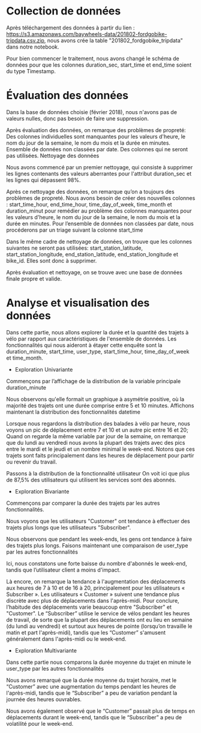 # Collection de données

Après téléchargement des données à partir du lien : https://s3.amazonaws.com/baywheels-data/201802-fordgobike-tripdata.csv.zip, nous avons crée la table "201802_fordgobike_tripdata" dans notre notebook.

Pour bien commencer le traitement, nous avons changé le schéma de données pour que les colonnes duration_sec, start_time et end_time soient du type Timestamp.

# Évaluation des données

Dans la base de données choisie (février 2018), nous n'avons pas de valeurs nulles, donc pas besoin de faire une suppression.

Après évaluation des données, on remarque des problèmes de propreté:
Des colonnes individuelles sont manquantes pour les valeurs d'heure, le nom du jour de la semaine, le nom du mois et la durée en minutes.
Ensemble de données non classées par date.
Des colonnes qui ne seront pas utilisées.
Nettoyage des données

Nous avons commencé par un premier nettoyage, qui consiste à supprimer les lignes contenants des valeurs aberrantes pour l'attribut duration_sec et les lignes qui dépassent 98%.
 
Après ce nettoyage des données, on remarque qu’on a toujours des problèmes de propreté.
Nous avons besoin de créer des nouvelles colonnes : start_time_hour, end_time_hour, time_day_of_week, time_month et duration_minut pour remédier au problème des colonnes manquantes pour les valeurs d'heure, le nom du jour de la semaine, le nom du mois et la durée en minutes.
Pour l’ensemble de données non classées par date, nous procéderons par un triage suivant la colonne start_time
 
Dans le même cadre de nettoyage de données, on trouve que les colonnes suivantes ne seront pas utilisées: start_station_latitude, start_station_longitude, end_station_latitude, end_station_longitude et bike_id. Elles sont donc à supprimer.
 
Après évaluation et nettoyage, on se trouve avec une base de données finale propre et valide.

# Analyse et visualisation des données

Dans cette partie, nous allons explorer la durée et la quantité des trajets à vélo par rapport aux caractéristiques de l'ensemble de données. Les fonctionnalités qui nous aideront à étayer cette enquête sont la duration_minute, start_time, user_type, start_time_hour, time_day_of_week et time_month.

  - Exploration Univariante

Commençons par l’affichage de la distribution de la variable principale duration_minute

Nous observons qu'elle formait un graphique à asymétrie positive, où la majorité des trajets ont une durée comprise entre 5 et 10 minutes.
Affichons maintenant la distribution des fonctionnalités datetime

Lorsque nous regardons la distribution des balades à vélo par heure, nous voyons un pic de déplacement entre 7 et 10 et un autre pic entre 16 et 20;
Quand on regarde la même variable par jour de la semaine, on remarque que du lundi au vendredi nous avons la plupart des trajets avec des pics entre le mardi et le jeudi et un nombre minimal le week-end. 
Notons que ces trajets sont faits principalement dans les heures de déplacement pour partir ou revenir du travail.
 
Passons à la distribution de la fonctionnalité utilisateur
On voit ici que plus de 87,5% des utilisateurs qui utilisent les services sont des abonnés.

  - Exploration Bivariante

Commençons par comparer la durée des trajets par les autres fonctionnalités.

Nous voyons que les utilisateurs "Customer" ont tendance à effectuer des trajets plus longs que les utilisateurs "Subscriber".

Nous observons que pendant les week-ends, les gens ont tendance à faire des trajets plus longs.
Faisons maintenant une comparaison de user_type par les autres fonctionnalités

Ici, nous constatons une forte baisse du nombre d'abonnés le week-end, tandis que l’utilisateur client a moins d'impact.

Là encore, on remarque la tendance à l'augmentation des déplacements aux heures de 7 à 10 et de 16 à 20, principalement pour les utilisateurs « Subscriber ».
Les utilisateurs « Customer » suivent une tendance plus discrète avec plus de déplacements dans l'après-midi.
Pour conclure, l’habitude des déplacements varie beaucoup entre "Subscriber" et "Customer". Le “Subscriber” utilise le service de vélos pendant les heures de travail, de sorte que la plupart des déplacements ont eu lieu en semaine (du lundi au vendredi) et surtout aux heures de pointe (lorsqu’on travaille le matin et part l'après-midi), tandis que les “Customer” s'amusent généralement dans l'après-midi ou le week-end.

  - Exploration Multivariante
  
Dans cette partie nous comparons la durée moyenne du trajet en minute le user_type par les autres fonctionnalités

Nous avons remarqué que la durée moyenne du trajet horaire, met le “Customer” avec une augmentation du temps pendant les heures de l'après-midi, tandis que le “Subscriber” a peu de variation pendant la journée des heures ouvrables.

Nous avons également observé que le “Customer” passait plus de temps en déplacements durant le week-end, tandis que le “Subscriber” a peu de volatilité pour le week-end.
